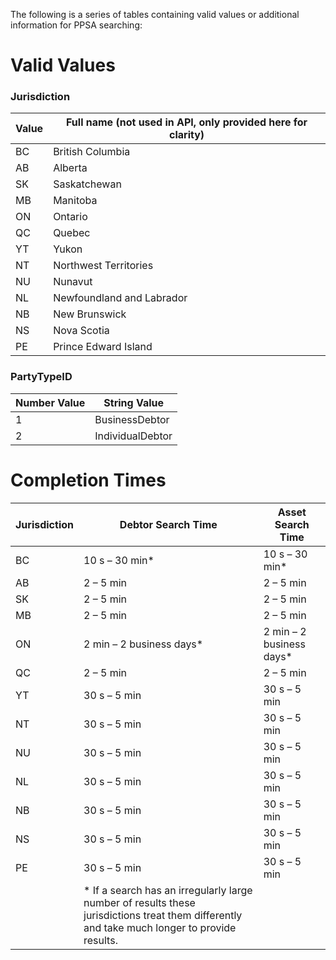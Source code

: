 The following is a series of tables containing valid values or additional information for PPSA searching:

# Valid Values
### Jurisdiction  
| Value | Full name (not used in API, only provided here for clarity) |
| ----- | ----------------------------------------------------------- |
| BC | British Columbia |
| AB | Alberta |
| SK | Saskatchewan |
| MB | Manitoba |
| ON | Ontario |
| QC | Quebec |
| YT | Yukon |
| NT | Northwest Territories |
| NU | Nunavut |
| NL | Newfoundland and Labrador |
| NB | New Brunswick |
| NS | Nova Scotia |
| PE | Prince Edward Island |

### PartyTypeID  
| Number Value | String Value |
| ----- | ----- |
| 1 | BusinessDebtor |
| 2 | IndividualDebtor |

# Completion Times
| Jurisdiction | Debtor Search Time | Asset Search Time |
|--------------|-------------------|-------------------|
| BC | 10 s – 30 min* | 10 s – 30 min* |
| AB | 2 – 5 min | 2 – 5 min |
| SK | 2 – 5 min | 2 – 5 min |
| MB | 2 – 5 min | 2 – 5 min |
| ON | 2 min – 2 business days* | 2 min – 2 business days* |
| QC | 2 – 5 min | 2 – 5 min |
| YT | 30 s – 5 min | 30 s – 5 min |
| NT | 30 s – 5 min | 30 s – 5 min |
| NU | 30 s – 5 min | 30 s – 5 min |
| NL | 30 s – 5 min | 30 s – 5 min |
| NB | 30 s – 5 min | 30 s – 5 min |
| NS | 30 s – 5 min | 30 s – 5 min |
| PE | 30 s – 5 min | 30 s – 5 min |
| | * If a search has an irregularly large number of results these jurisdictions treat them differently and take much longer to provide results. |
